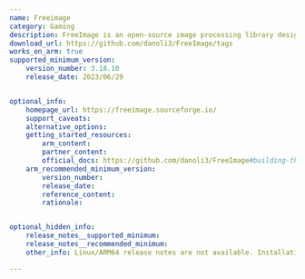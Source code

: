 ```yaml
---
name: Freeimage
category: Gaming
description: FreeImage is an open-source image processing library designed to simplify the loading, saving, and manipulating of images in various formats.
download_url: https://github.com/danoli3/FreeImage/tags
works_on_arm: true
supported_minimum_version:
    version_number: 3.18.10
    release_date: 2023/06/29


optional_info:
    homepage_url: https://freeimage.sourceforge.io/
    support_caveats:
    alternative_options:
    getting_started_resources:
        arm_content:
        partner_content:
        official_docs: https://github.com/danoli3/FreeImage#building-this-fork
    arm_recommended_minimum_version:
        version_number:
        release_date:
        reference_content:
        rationale:


optional_hidden_info:
    release_notes__supported_minimum:
    release_notes__recommended_minimum:
    other_info: Linux/ARM64 release notes are not available. Installation and testing are done via the [tar archive](https://github.com/danoli3/FreeImage/releases/tag/3.18.10).

---
```


